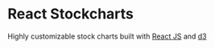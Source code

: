 # React Stockcharts

Highly customizable stock charts built with [React JS](http://facebook.github.io/react/) and [d3](http://d3js.org/)
